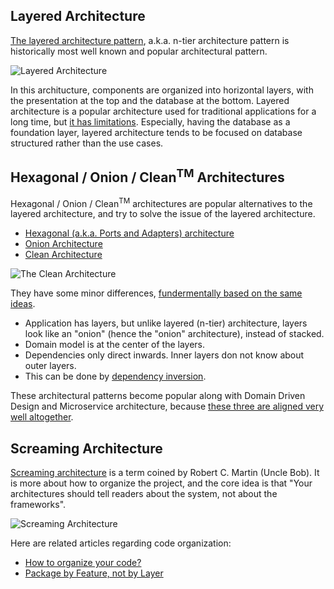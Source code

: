 ## Layered Architecture

[The layered architecture pattern](https://www.oreilly.com/library/view/software-architecture-patterns/9781491971437/ch01.html),
a.k.a. n-tier architecture pattern is historically most well known and popular architectural pattern.

![Layered Architecture](https://www.oreilly.com/api/v2/epubs/9781491971437/files/assets/sapr_0101.png)

In this architucture, components are organized into horizontal layers, with the presentation at the top and the database at the bottom.
Layered architecture is a popular architecture used for traditional applications for a long time,
but [it has limitations](https://www.linkedin.com/pulse/revisiting-layered-architecture-recognizing-building-riad-ahmed/).
Especially, having the database as a foundation layer, layered architecture tends to be focused on database structured rather than the use cases.

## Hexagonal / Onion / Clean<sup>TM</sup> Architectures

Hexagonal / Onion / Clean<sup>TM</sup> architectures are popular alternatives to the layered architecture, and try to solve the issue of the layered architecture.

* [Hexagonal (a.k.a. Ports and Adapters) architecture](https://alistair.cockburn.us/hexagonal-architecture/)
* [Onion Architecture](https://jeffreypalermo.com/2008/07/the-onion-architecture-part-1/)
* [Clean Architecture](https://blog.cleancoder.com/uncle-bob/2012/08/13/the-clean-architecture.html)

![The Clean Architecture](https://blog.cleancoder.com/uncle-bob/images/2012-08-13-the-clean-architecture/CleanArchitecture.jpg)

They have some minor differences, 
[fundermentally based on the same ideas](https://blog.ploeh.dk/2013/12/03/layers-onions-ports-adapters-its-all-the-same/).
* Application has layers, but unlike layered (n-tier) architecture, layers look like an "onion" (hence the "onion" architecture), instead of stacked.
* Domain model is at the center of the layers.
* Dependencies only direct inwards. Inner layers don not know about outer layers.
* This can be done by [dependency inversion](https://en.wikipedia.org/wiki/Dependency_inversion_principle).

These architectural patterns become popular along with Domain Driven Design and Microservice architecture, 
because [these three are aligned very well altogether](https://www.linkedin.com/pulse/ddd-microservices-hexagonal-when-all-comes-together-ataul-mukit/).

## Screaming Architecture

[Screaming architecture](https://blog.cleancoder.com/uncle-bob/2011/09/30/Screaming-Architecture.html) is a term coined by Robert C. Martin (Uncle Bob).
It is more about how to organize the project, and the core idea is that "Your architectures should tell readers about the system, not about the frameworks".

![Screaming Architecture](https://media.licdn.com/dms/image/D5610AQEbW1vGidYdoQ/image-shrink_800/0/1698735896342?e=1701154800&v=beta&t=IS02CoCooRNJ53pl-J2yM69nI9PgPNYnJcAydVbKVo8)

Here are related articles regarding code organization: 
* [How to organize your code?](https://kislayverma.com/programming/how-to-organize-your-code/)
* [Package by Feature, not by Layer](https://medium.com/expedia-group-tech/package-by-feature-not-by-layer-5ba04a070003)

